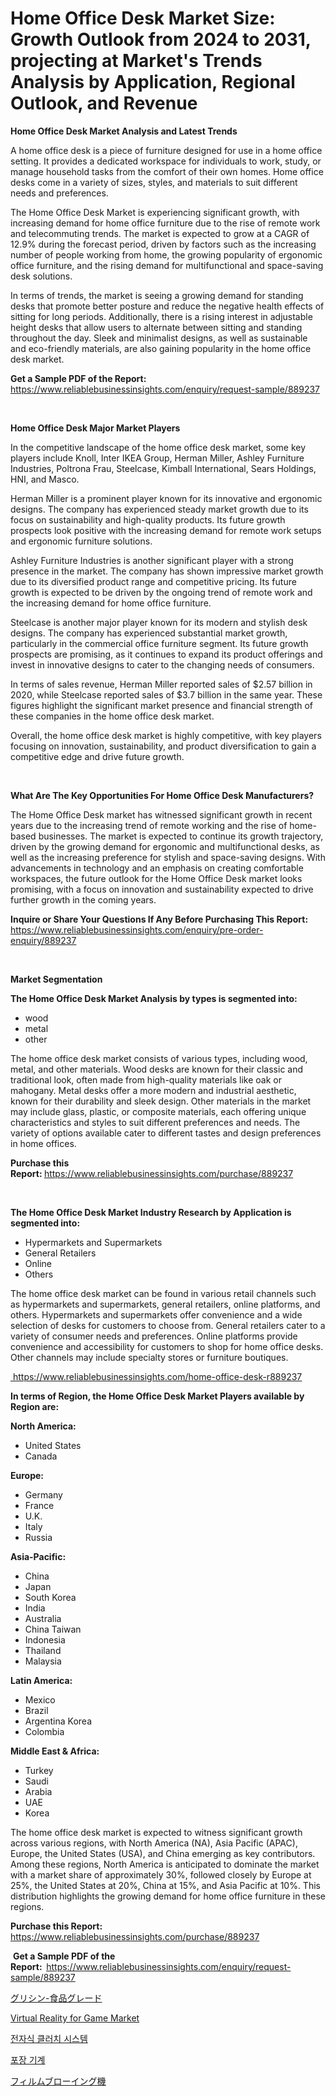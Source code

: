 <p><h1>Home Office Desk Market Size: Growth Outlook from 2024 to 2031, projecting at Market's Trends Analysis by Application, Regional Outlook, and Revenue</h1></p><p><strong>Home Office Desk Market Analysis and Latest Trends</strong></p>
<p><p>A home office desk is a piece of furniture designed for use in a home office setting. It provides a dedicated workspace for individuals to work, study, or manage household tasks from the comfort of their own homes. Home office desks come in a variety of sizes, styles, and materials to suit different needs and preferences.</p><p>The Home Office Desk Market is experiencing significant growth, with increasing demand for home office furniture due to the rise of remote work and telecommuting trends. The market is expected to grow at a CAGR of 12.9% during the forecast period, driven by factors such as the increasing number of people working from home, the growing popularity of ergonomic office furniture, and the rising demand for multifunctional and space-saving desk solutions.</p><p>In terms of trends, the market is seeing a growing demand for standing desks that promote better posture and reduce the negative health effects of sitting for long periods. Additionally, there is a rising interest in adjustable height desks that allow users to alternate between sitting and standing throughout the day. Sleek and minimalist designs, as well as sustainable and eco-friendly materials, are also gaining popularity in the home office desk market.</p></p>
<p><strong>Get a Sample PDF of the Report:&nbsp;</strong> <a href="https://www.reliablebusinessinsights.com/enquiry/request-sample/889237">https://www.reliablebusinessinsights.com/enquiry/request-sample/889237</a></p>
<p>&nbsp;</p>
<p><strong>Home Office Desk Major Market Players</strong></p>
<p><p>In the competitive landscape of the home office desk market, some key players include Knoll, Inter IKEA Group, Herman Miller, Ashley Furniture Industries, Poltrona Frau, Steelcase, Kimball International, Sears Holdings, HNI, and Masco. </p><p>Herman Miller is a prominent player known for its innovative and ergonomic designs. The company has experienced steady market growth due to its focus on sustainability and high-quality products. Its future growth prospects look positive with the increasing demand for remote work setups and ergonomic furniture solutions. </p><p>Ashley Furniture Industries is another significant player with a strong presence in the market. The company has shown impressive market growth due to its diversified product range and competitive pricing. Its future growth is expected to be driven by the ongoing trend of remote work and the increasing demand for home office furniture. </p><p>Steelcase is another major player known for its modern and stylish desk designs. The company has experienced substantial market growth, particularly in the commercial office furniture segment. Its future growth prospects are promising, as it continues to expand its product offerings and invest in innovative designs to cater to the changing needs of consumers. </p><p>In terms of sales revenue, Herman Miller reported sales of $2.57 billion in 2020, while Steelcase reported sales of $3.7 billion in the same year. These figures highlight the significant market presence and financial strength of these companies in the home office desk market. </p><p>Overall, the home office desk market is highly competitive, with key players focusing on innovation, sustainability, and product diversification to gain a competitive edge and drive future growth.</p></p>
<p>&nbsp;</p>
<p><strong>What Are The Key Opportunities For Home Office Desk Manufacturers?</strong></p>
<p><p>The Home Office Desk market has witnessed significant growth in recent years due to the increasing trend of remote working and the rise of home-based businesses. The market is expected to continue its growth trajectory, driven by the growing demand for ergonomic and multifunctional desks, as well as the increasing preference for stylish and space-saving designs. With advancements in technology and an emphasis on creating comfortable workspaces, the future outlook for the Home Office Desk market looks promising, with a focus on innovation and sustainability expected to drive further growth in the coming years.</p></p>
<p><strong>Inquire or Share Your Questions If Any Before Purchasing This Report:</strong> <a href="https://www.reliablebusinessinsights.com/enquiry/pre-order-enquiry/889237">https://www.reliablebusinessinsights.com/enquiry/pre-order-enquiry/889237</a></p>
<p>&nbsp;</p>
<p><strong>Market Segmentation</strong></p>
<p><strong>The Home Office Desk Market Analysis by types is segmented into:</strong></p>
<p><ul><li>wood</li><li>metal</li><li>other</li></ul></p>
<p><p>The home office desk market consists of various types, including wood, metal, and other materials. Wood desks are known for their classic and traditional look, often made from high-quality materials like oak or mahogany. Metal desks offer a more modern and industrial aesthetic, known for their durability and sleek design. Other materials in the market may include glass, plastic, or composite materials, each offering unique characteristics and styles to suit different preferences and needs. The variety of options available cater to different tastes and design preferences in home offices.</p></p>
<p><strong>Purchase this Report:&nbsp;</strong><a href="https://www.reliablebusinessinsights.com/purchase/889237">https://www.reliablebusinessinsights.com/purchase/889237</a></p>
<p>&nbsp;</p>
<p><strong>The Home Office Desk Market Industry Research by Application is segmented into:</strong></p>
<p><ul><li>Hypermarkets and Supermarkets</li><li>General Retailers</li><li>Online</li><li>Others</li></ul></p>
<p><p>The home office desk market can be found in various retail channels such as hypermarkets and supermarkets, general retailers, online platforms, and others. Hypermarkets and supermarkets offer convenience and a wide selection of desks for customers to choose from. General retailers cater to a variety of consumer needs and preferences. Online platforms provide convenience and accessibility for customers to shop for home office desks. Other channels may include specialty stores or furniture boutiques.</p></p>
<p><a href="https://www.reliablebusinessinsights.com/home-office-desk-r889237">&nbsp;https://www.reliablebusinessinsights.com/home-office-desk-r889237</a></p>
<p><strong>In terms of Region, the Home Office Desk Market Players available by Region are:</strong></p>
<p>
    <p> <strong> North America: </strong>
        <ul>
            <li>United States</li>
            <li>Canada</li>
        </ul>
        </p> 
    <p> <strong> Europe: </strong>
        <ul>
            <li>Germany</li>
            <li>France</li>
            <li>U.K.</li>
            <li>Italy</li>
            <li>Russia</li>
        </ul>
        </p> 
    <p> <strong> Asia-Pacific: </strong>
        <ul>
            <li>China</li>
            <li>Japan</li>
            <li>South Korea</li>
            <li>India</li>
            <li>Australia</li>
            <li>China Taiwan</li>
            <li>Indonesia</li>
            <li>Thailand</li>
            <li>Malaysia</li>
        </ul>
        </p> 
    <p> <strong> Latin America: </strong>
        <ul>
            <li>Mexico</li>
            <li>Brazil</li>
            <li>Argentina Korea</li>
            <li>Colombia</li>
        </ul>
        </p> 
    <p> <strong> Middle East & Africa: </strong>
        <ul>
            <li>Turkey</li>
            <li>Saudi</li>
            <li>Arabia</li>
            <li>UAE</li>
            <li>Korea</li>
        </ul>
    </p>
    </p>
<p><p>The home office desk market is expected to witness significant growth across various regions, with North America (NA), Asia Pacific (APAC), Europe, the United States (USA), and China emerging as key contributors. Among these regions, North America is anticipated to dominate the market with a market share of approximately 30%, followed closely by Europe at 25%, the United States at 20%, China at 15%, and Asia Pacific at 10%. This distribution highlights the growing demand for home office furniture in these regions.</p></p>
<p><strong>Purchase this Report: </strong><a href="https://www.reliablebusinessinsights.com/purchase/889237">https://www.reliablebusinessinsights.com/purchase/889237</a></p>
<p>&nbsp;<strong>Get a Sample PDF of the Report:&nbsp;&nbsp;</strong><a href="https://www.reliablebusinessinsights.com/enquiry/request-sample/889237">https://www.reliablebusinessinsights.com/enquiry/request-sample/889237</a></p>
<p><strong></strong></p>
<p><p><a href="https://github.com/EstelWisozk1/Market-Research-Report-List-2/blob/main/7372766143401.md">グリシン-食品グレード</a></p><p><a href="https://github.com/amapolalg/Market-Research-Report-List-1/blob/main/virtual-reality-for-game-market.md">Virtual Reality for Game Market</a></p><p><a href="https://github.com/Elenrrera7685/Market-Research-Report-List-2/blob/main/9462008151139.md">전자식 클러치 시스템</a></p><p><a href="https://github.com/vsn7qpua81q/Market-Research-Report-List-2/blob/main/2401316151138.md">포장 기계</a></p><p><a href="https://github.com/andym141978/Market-Research-Report-List-1/blob/main/2284326143402.md">フィルムブローイング機</a></p></p>